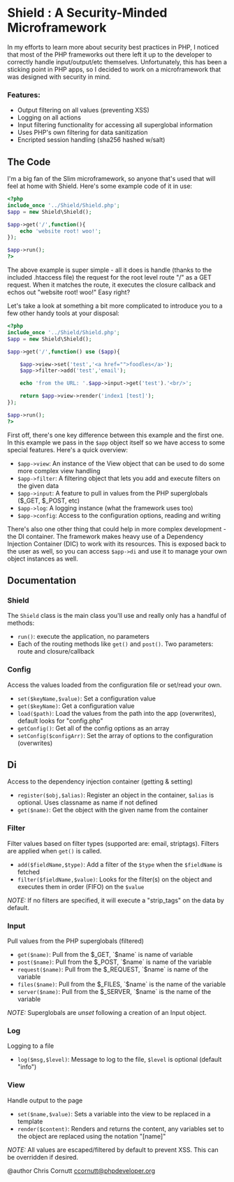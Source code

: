 Shield : A Security-Minded Microframework
===============

In my efforts to learn more about security best practices in PHP, I noticed that most of the PHP 
frameworks out there left it up to the developer to correctly handle input/output/etc themselves.
Unfortunately, this has been a sticking point in PHP apps, so I decided to work on a microframework
that was designed with security in mind.

### Features:
- Output filtering on all values (preventing XSS)
- Logging on all actions
- Input filtering functionality for accessing all superglobal information
- Uses PHP's own filtering for data sanitization
- Encripted session handling (sha256 hashed w/salt)

The Code
---------------
I'm a big fan of the Slim microframework, so anyone that's used that will feel at home with Shield.
Here's some example code of it in use:

```php
<?php
include_once '../Shield/Shield.php';
$app = new Shield\Shield();

$app->get('/',function(){
    echo 'website root! woo!';
});

$app->run();
?>
```

The above example is super simple - all it does is handle (thanks to the included .htaccess file)
the request for the root level route "/" as a GET request. When it matches the route, it executes
the closure callback and echos out "website root! woo!" Easy right?

Let's take a look at something a bit more complicated to introduce you to a few other handy tools
at your disposal:

```php
<?php
include_once '../Shield/Shield.php';
$app = new Shield\Shield();

$app->get('/',function() use ($app){

    $app->view->set('test','<a href="">foodles</a>');
    $app->filter->add('test','email');

    echo 'from the URL: '.$app->input->get('test').'<br/>';

    return $app->view->render('index1 [test]');
});

$app->run();
?>
```

First off, there's one key difference between this example and the first one. In this example we 
pass in the `$app` object itself so we have access to some special features. Here's a quick overview:

* `$app->view`: An instance of the View object that can be used to do some more complex view handling
* `$app->filter`: A filtering object that lets you add and execute filters on the given data
* `$app->input`: A feature to pull in values from the PHP superglobals ($_GET, $_POST, etc)
* `$app->log`: A logging instance (what the framework uses too)
* `$app->config`: Access to the configuration options, reading and writing

There's also one other thing that could help in more complex development - the DI container. The framework
makes heavy use of a Dependency Injection Container (DIC) to work with its resources. This is exposed 
back to the user as well, so you can access `$app->di` and use it to manage your own object instances as well.

Documentation
-----------------
### Shield
The `Shield` class is the main class you'll use and really only has a handful of methods:
* `run()`: execute the application, no parameters
* Each of the routing methods like `get()` and `post()`. Two parameters: route and closure/callback

### Config
Access the values loaded from the configuration file or set/read your own.
* `set($keyName,$value)`: Set a configuration value
* `get($keyName)`: Get a configuration value
* `load($path)`: Load the values from the path into the app (overwrites), default looks for "config.php"
* `getConfig()`: Get all of the config options as an array
* `setConfig($configArr)`: Set the array of options to the configuration (overwrites)

## Di
Access to the dependency injection container (getting & setting)
* `register($obj,$alias)`: Register an object in the container, `$alias` is optional. Uses classname as name
if not defined
* `get($name)`: Get the object with the given name from the container

### Filter
Filter values based on filter types (supported are: email, striptags). Filters are applied when `get()` is called.
* `add($fieldName,$type)`: Add a filter of the `$type` when the `$fieldName` is fetched
* `filter($fieldName,$value)`: Looks for the filter(s) on the object and executes them in order (FIFO) on the `$value`

*NOTE:* If no filters are specified, it will execute a "strip_tags" on the data by default.

### Input
Pull values from the PHP superglobals (filtered)
* `get($name)`: Pull from the $_GET, `$name` is name of variable
* `post($name)`: Pull from the $_POST, `$name` is name of the variable
* `request($name)`: Pull from the $_REQUEST, `$name` is name of the variable
* `files($name)`: Pull from the $_FILES, `$name` is the name of the variable
* `server($name)`: Pull from the $_SERVER, `$name` is the name of the variable

*NOTE:* Superglobals are *unset* following a creation of an Input object.

### Log
Logging to a file
* `log($msg,$level)`: Message to log to the file, `$level` is optional (default "info")

### View
Handle output to the page
* `set($name,$value)`: Sets a variable into the view to be replaced in a template
* `render($content)`: Renders and returns the content, any variables set to the object are replaced using the notation "[name]"

*NOTE:* All values are escaped/filtered by default to prevent XSS. This can be overridden if desired.

@author Chris Cornutt <ccornutt@phpdeveloper.org>
